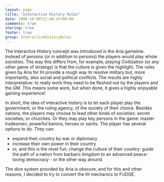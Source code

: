 ```yaml
---
layout: page
title: "Interactive History Rules"
date: 2008-10-09T22:40:47+00:00
comments: true
sharing: true
footer: true
group: InteractiveHistoryRules
---
```


The Interactive History concept was introduced in the Aria gameline. Instead of persons (or in addition to persons) the players would play whole societies. The way this differs from, for example, playing Civilization (or any other game of strategy) is that the culture is given the highlight. The rules given by Aria for IH provide a rough way to resolve military but, more importantly, also social and political conflicts. The results are highly interpretative: to really work they need to be fleshed out by the players and the GM. This means some work, but when done, it gives a highly enjoyable gaming experience!

In short, the idea of interactive history is to let each player play the government, or the ruling agency, of the society of their choice. Besides nations, the players may choose to lead other kinds of societies: secret societies, or churches. Or they may play key persons in the game: master tradesmen, powerful barons, heroes or saints. The player has several options to do. They can:

* expand their country by war or diplomacy
* increase their own power in their country
* or, and this is the most fun, change the culture of their country: guide the path of a nation from barbaric kingdom to an advanced peace-loving democracy - or the other way around 

The dice system provided by Aria is obscure, and for this and other reasons, I decided to try to convert the IH mechanics to FUDGE.

